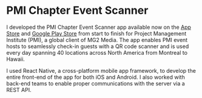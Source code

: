 # PMI Chapter Event Scanner

I developed the PMI Chapter Event Scanner app available now on the [App Store](https://apps.apple.com/app/pmi-chapter-event-scanner/id1481983760) and [Google Play Store](https://play.google.com/store/apps/details?id=com.mg2media.eventscanner) from start to finish for Project Management Institute (PMI), a global client of MG2 Media. The app enables PMI event hosts to seamlessly check-in guests with a QR code scanner and is used every day spanning 40 locations across North America from Montreal to Hawaii.

I used React Native, a cross-platform mobile app framework, to develop the entire front-end of the app for both iOS and Android. I also worked with back-end teams to enable proper communications with the server via a REST API.
